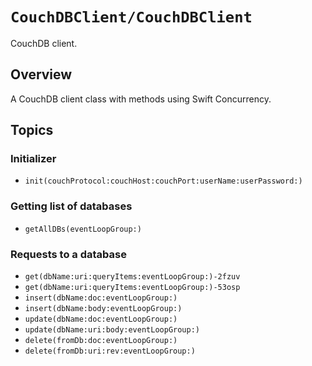 # ``CouchDBClient/CouchDBClient``

CouchDB client.

## Overview

A CouchDB client class with methods using Swift Concurrency.

## Topics

### Initializer
- ``init(couchProtocol:couchHost:couchPort:userName:userPassword:)``

### Getting list of databases
- ``getAllDBs(eventLoopGroup:)``

### Requests to a database
- ``get(dbName:uri:queryItems:eventLoopGroup:)-2fzuv``
- ``get(dbName:uri:queryItems:eventLoopGroup:)-53osp``
- ``insert(dbName:doc:eventLoopGroup:)``
- ``insert(dbName:body:eventLoopGroup:)``
- ``update(dbName:doc:eventLoopGroup:)``
- ``update(dbName:uri:body:eventLoopGroup:)``
- ``delete(fromDb:doc:eventLoopGroup:)``
- ``delete(fromDb:uri:rev:eventLoopGroup:)``
